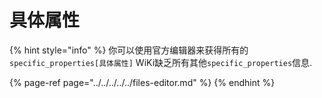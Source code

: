 # 具体属性

{% hint style="info" %}
你可以使用官方编辑器来获得所有的`specific_properties[具体属性]` WiKi缺乏所有其他`specific_properties`信息.

{% page-ref page="../../../../../files-editor.md" %}
{% endhint %}

